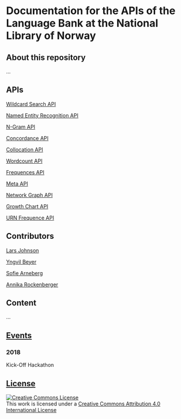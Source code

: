 # Documentation for the APIs of the Language Bank at the National Library of Norway

## About this repository

…
## APIs

[Wildcard Search API](https://github.com/Yoonsen/API-Sprakbank/blob/master/wildcard.md)

[Named Entity Recognition API](https://github.com/Yoonsen/API-Sprakbank/blob/master/ner.md)

[N-Gram API](https://github.com/Yoonsen/API-Sprakbank/blob/master/ngram.md)

[Concordance API](https://github.com/Yoonsen/API-Sprakbank/blob/master/konk.md)

[Collocation API](https://github.com/Yoonsen/API-Sprakbank/blob/master/collocation.md)

[Wordcount API](https://github.com/Yoonsen/API-Sprakbank/blob/master/count.md)

[Frequences API](https://github.com/Yoonsen/API-Sprakbank/blob/master/freq.md)

[Meta API](https://github.com/Yoonsen/API-Sprakbank/blob/master/meta.md)

[Network Graph API](https://github.com/Yoonsen/API-Sprakbank/blob/master/graph.md)

[Growth Chart API](https://github.com/Yoonsen/API-Sprakbank/blob/master/growth.md)

[URN Frequence API](https://github.com/Yoonsen/API-Sprakbank/blob/master/urnfreq.md)

## Contributors

[Lars Johnson](https://github.com/Yoonsen)

[Yngvil Beyer](https://github.com/Yngvil)

[Sofie Arneberg](https://github.com/SofArne)

[Annika Rockenberger](https://github.com/arockenberger)

## Content

…

## [Events](https://github.com/Yoonsen/API-Sprakbank/wiki/Workshops)

### 2018

Kick-Off Hackathon

## [License](https://github.com/Yoonsen/API-Sprakbank/edit/master/License.md)

<a rel="license" href="http://creativecommons.org/licenses/by/4.0/"><img alt="Creative Commons License" style="border-width:0" src="https://i.creativecommons.org/l/by/4.0/88x31.png" /></a><br />This work is licensed under a <a rel="license" href="http://creativecommons.org/licenses/by/4.0/">Creative Commons Attribution 4.0 International License</a>
